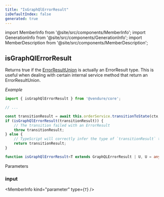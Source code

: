 ```yaml
---
title: "IsGraphQlErrorResult"
isDefaultIndex: false
generated: true
---
```

<!-- This file was generated from the Vendure source. Do not modify. Instead, re-run the "docs:build" script -->
import MemberInfo from '@site/src/components/MemberInfo';
import GenerationInfo from '@site/src/components/GenerationInfo';
import MemberDescription from '@site/src/components/MemberDescription';


## isGraphQlErrorResult

<GenerationInfo sourceFile="packages/core/src/common/error/error-result.ts" sourceLine="71" packageName="@vendure/core" />

Returns true if the <a href='/reference/typescript-api/errors/error-result-union#errorresultunion'>ErrorResultUnion</a> is actually an ErrorResult type. This is useful when dealing with
certain internal service method that return an ErrorResultUnion.

*Example*

```ts
import { isGraphQlErrorResult } from '@vendure/core';

// ...

const transitionResult = await this.orderService.transitionToState(ctx, order.id, newState);
if (isGraphQlErrorResult(transitionResult)) {
    // The transition failed with an ErrorResult
    throw transitionResult;
} else {
    // TypeScript will correctly infer the type of `transitionResult` to be `Order`
    return transitionResult;
}
```

```ts title="Signature"
function isGraphQlErrorResult<T extends GraphQLErrorResult | U, U = any>(input: T): input is JustErrorResults<T>
```
Parameters

### input

<MemberInfo kind="parameter" type={`T`} />

